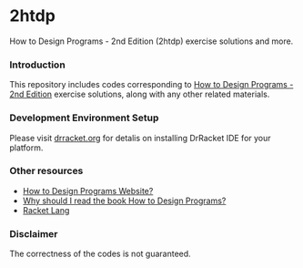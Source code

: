 # 2htdp
How to Design Programs - 2nd Edition (2htdp) exercise solutions and more.

### Introduction
This repository includes codes corresponding to [How to Design Programs - 2nd Edition](http://www.htdp.org/2018-01-06/Book/) exercise solutions, along with any other related materials.

### Development Environment Setup
Please visit [drracket.org](https://drracket.org/) for detalis on installing DrRacket IDE for your platform.

### Other resources
* [How to Design Programs Website?][1]
* [Why should I read the book How to Design Programs?][2]
* [Racket Lang][3]

[1]: http://www.htdp.org
[2]: https://www.quora.com/Why-should-I-read-the-book-How-to-Design-Programs-What-does-it-offer-to-a-programmer-with-experience-I-have-been-programming-for-5-years-now-I-have-experience-in-C++-Java-and-Python
[3]: https://racket-lang.org

### Disclaimer
The correctness of the codes is not guaranteed.
